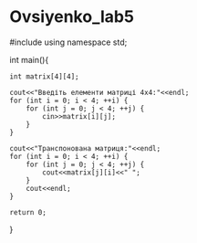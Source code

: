# Ovsiyenko_lab5

#include <iostream>
using namespace std;

int main(){
    
    int matrix[4][4];

    cout<<"Введіть елементи матриці 4x4:"<<endl;
    for (int i = 0; i < 4; ++i) {
        for (int j = 0; j < 4; ++j) {
            cin>>matrix[i][j];
        }
    }

    cout<<"Транспонована матриця:"<<endl;
    for (int i = 0; i < 4; ++i) {
        for (int j = 0; j < 4; ++j) {
            cout<<matrix[j][i]<<" ";
        }
        cout<<endl;
    }

    return 0;
}

